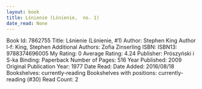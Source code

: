 ```yaml
---
layout: book
title: Lśnienie (Lśnienie,  no. 1)
date_read: None
---
```


Book Id: 7862755
Title: Lśnienie (Lśnienie, #1)
Author: Stephen King
Author l-f: King, Stephen
Additional Authors: Zofia Zinserling
ISBN: 
ISBN13: 9788374696005
My Rating: 0
Average Rating: 4.24
Publisher: Prószyński i S-ka
Binding: Paperback
Number of Pages: 516
Year Published: 2009
Original Publication Year: 1977
Date Read: 
Date Added: 2016/08/18
Bookshelves: currently-reading
Bookshelves with positions: currently-reading (#30)
Read Count: 2

